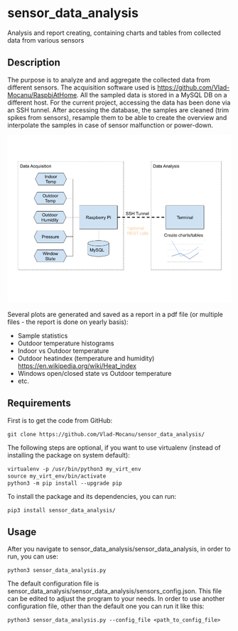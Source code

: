 # sensor_data_analysis
Analysis and report creating, containing charts and tables from collected data from various sensors

## Description

The purpose is to analyze and and aggregate the collected data from different sensors. The acquisition software used is https://github.com/Vlad-Mocanu/RaspbiAtHome.
All the sampled data is stored in a MySQL DB on a different host. For the current project, accessing the data has been done via an SSH tunnel.
After accessing the database, the samples are cleaned (trim spikes from sensors), resample them to be able to create the overview and interpolate the samples in case of sensor malfunction or power-down.

<img src="System Overview.png">

Several plots are generated and saved as a report in a pdf file (or multiple files - the report is done on yearly basis):
- Sample statistics
- Outdoor temperature histograms
- Indoor vs Outdoor temperature
- Outdoor heatindex (temperature and humidity) https://en.wikipedia.org/wiki/Heat_index
- Windows open/closed state vs Outdoor temperature
- etc.

## Requirements

First is to get the code from GitHub:
```
git clone https://github.com/Vlad-Mocanu/sensor_data_analysis/
```
The following steps are optional, if you want to use virtualenv (instead of installing the package on system default):
```
virtualenv -p /usr/bin/python3 my_virt_env
source my_virt_env/bin/activate
python3 -m pip install --upgrade pip
```

To install the package and its dependencies, you can run:
```
pip3 install sensor_data_analysis/
```

## Usage

After you navigate to sensor_data_analysis/sensor_data_analysis, in order to run, you can use:
```
python3 sensor_data_analysis.py
```

The default configuration file is sensor_data_analysis/sensor_data_analysis/sensors_config.json. This file can be edited to adjust the program to your needs. In order to use another configuration file, other than the default one you can run it like this:
```
python3 sensor_data_analysis.py --config_file <path_to_config_file>
```
